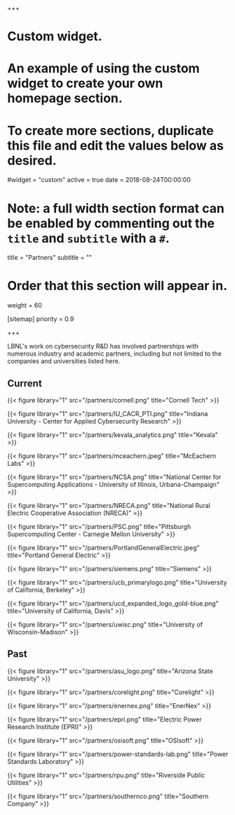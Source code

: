 +++
# Custom widget.
# An example of using the custom widget to create your own homepage section.
# To create more sections, duplicate this file and edit the values below as desired.
#widget = "custom"
active = true
date = 2018-08-24T00:00:00

# Note: a full width section format can be enabled by commenting out the `title` and `subtitle` with a `#`.
title = "Partners"
subtitle = ""

# Order that this section will appear in.
weight = 60

[sitemap]
priority = 0.9

+++

LBNL's work on cybersecurity R&amp;D has involved partnerships with numerous industry and academic partners, including but not limited to the companies and universities listed here.

## Current


{{< figure library="1" src="/partners/cornell.png" title="Cornell Tech" >}}

{{< figure library="1" src="/partners/IU_CACR_PTI.png" title="Indiana University - Center for Applied Cybersecurity Research" >}}


{{< figure library="1" src="/partners/kevala_analytics.png" title="Kevala" >}}

{{< figure library="1" src="/partners/mceachern.jpeg" title="McEachern Labs" >}}

{{< figure library="1" src="/partners/NCSA.png" title="National Center for Supercomputing Applications - University of Illinois, Urbana-Champaign" >}}

{{< figure library="1" src="/partners/NRECA.png" title="National Rural Electric Cooperative Association (NRECA)" >}}

{{< figure library="1" src="/partners/PSC.png" title="Pittsburgh Supercomputing Center - Carnegie Mellon University" >}}


{{< figure library="1" src="/partners/PortlandGeneralElectric.jpeg" title="Portland General Electric" >}}

{{< figure library="1" src="/partners/siemens.png" title="Siemens" >}}

{{< figure library="1" src="/partners/ucb_primarylogo.png" title="University of California, Berkeley" >}}

{{< figure library="1" src="/partners/ucd_expanded_logo_gold-blue.png" title="University of California, Davis" >}}

{{< figure library="1" src="/partners/uwisc.png" title="University of Wisconsin-Madison" >}}


## Past

{{< figure library="1" src="/partners/asu_logo.png" title="Arizona State University" >}}

{{< figure library="1" src="/partners/corelight.png" title="Corelight" >}}

{{< figure library="1" src="/partners/enernex.png" title="EnerNex" >}}

{{< figure library="1" src="/partners/epri.png" title="Electric Power Research Institute (EPRI)" >}}

{{< figure library="1" src="/partners/osisoft.png" title="OSIsoft" >}}

{{< figure library="1" src="/partners/power-standards-lab.png" title="Power Standards Laboratory" >}}

{{< figure library="1" src="/partners/rpu.png" title="Riverside Public Utilities" >}}

{{< figure library="1" src="/partners/southernco.png" title="Southern Company" >}}
